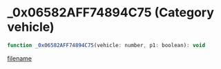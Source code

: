 # _0x06582AFF74894C75 (Category vehicle)

```js
function _0x06582AFF74894C75(vehicle: number, p1: boolean): void
```

[filename](_0x06582AFF74894C75_m.md ':include')